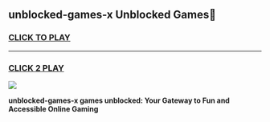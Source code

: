 
## unblocked-games-x Unblocked Games👋
<h3>
<a href="https://news.freeplayer.one?title=unblocked-games-x&ref=16F">CLICK TO PLAY</a></h3>
<hr>

<h3>
<a href="https://news.freeplayer.one?title=unblocked-games-x&ref=16F">CLICK 2 PLAY</a>
  
</h3>

<a href="https://news.freeplayer.one?title=unblocked-games-x&ref=16F/"><img src="https://clearcache.store/games.png"></a>


**unblocked-games-x games unblocked: Your Gateway to Fun and Accessible Online Gaming**
